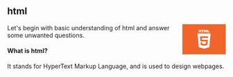 ## html


<img src = "html5.jpeg" width = 100px height = 70px align = "right"/>


Let's begin with basic understanding of html and answer some unwanted questions.

#### What is html?
It stands for HyperText Markup Language, and is used to design webpages.
